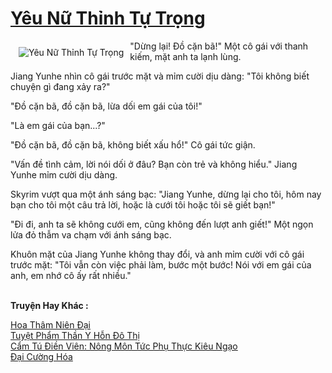 <a href="https://truyentiki.com/yeu-nu-thinh-tu-trong.33917/" title="Yêu Nữ Thỉnh Tự Trọng"><h1>Yêu Nữ Thỉnh Tự Trọng</h1></a><div style="display:table"><img align="right" style="float: left; padding: 10px;" src="https://truyentiki.com/a/img/str/src/33917.jpg" alt="Yêu Nữ Thỉnh Tự Trọng">"Dừng lại! Đồ cặn bã!" Một cô gái với thanh kiếm, mặt anh ta lạnh lùng. <p></p> Jiang Yunhe nhìn cô gái trước mặt và mỉm cười dịu dàng: "Tôi không biết chuyện gì đang xảy ra?" <p></p> "Đồ cặn bã, đồ cặn bã, lừa dối em gái của tôi!" <p></p> "Là em gái của bạn...?" <p></p> "Đồ cặn bã, đồ cặn bã, không biết xấu hổ!" Cô gái tức giận. <p></p> "Vấn đề tình cảm, lời nói dối ở đâu? Bạn còn trẻ và không hiểu." Jiang Yunhe mỉm cười dịu dàng. <p></p> Skyrim vượt qua một ánh sáng bạc: "Jiang Yunhe, dừng lại cho tôi, hôm nay bạn cho tôi một câu trả lời, hoặc là cưới tôi hoặc tôi sẽ giết bạn!" <p></p> "Đi đi, anh ta sẽ không cưới em, cũng không đến lượt anh giết!" Một ngọn lửa đỏ thẫm va chạm với ánh sáng bạc. <p></p> Khuôn mặt của Jiang Yunhe không thay đổi, và anh mỉm cười với cô gái trước mặt: "Tôi vẫn còn việc phải làm, bước một bước! Nói với em gái của anh, em nhớ cô ấy rất nhiều."</div><p><br><b>Truyện Hay Khác :</b></p><a href="https://truyentiki.com/hoa-tham-nien-dai.33916/" alt="Hoa Thâm Niên Đại">Hoa Thâm Niên Đại</a><br/><a href="https://github.com/nownovels/top500/tree/master/truyenhay/33610/" alt="Tuyệt Phẩm Thần Y Hỗn Đô Thị">Tuyệt Phẩm Thần Y Hỗn Đô Thị</a><br/><a href="https://github.com/nownovels/top500/tree/master/truyenhay/33496/" alt="Cẩm Tú Điền Viên: Nông Môn Tức Phụ Thực Kiêu Ngạo">Cẩm Tú Điền Viên: Nông Môn Tức Phụ Thực Kiêu Ngạo</a><br/><a href="https://www.flickr.com/photos/188164041@N05/49981065971/" alt="Đại Cường Hóa">Đại Cường Hóa</a><br/>
